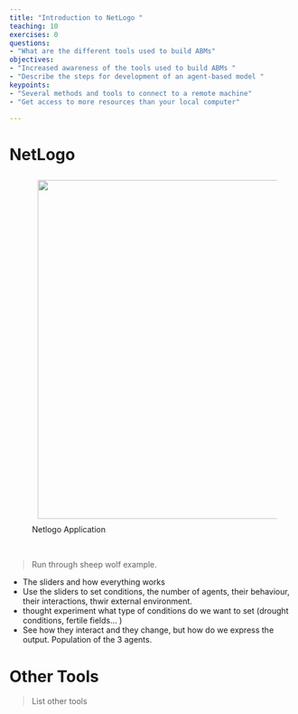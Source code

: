 ```yaml
---
title: "Introduction to NetLogo "
teaching: 10
exercises: 0
questions:
- "What are the different tools used to build ABMs"
objectives:
- "Increased awareness of the tools used to build ABMs "
- "Describe the steps for development of an agent-based model "
keypoints:
- "Several methods and tools to connect to a remote machine"
- "Get access to more resources than your local computer"

---
```


# NetLogo

<figure>
  <img src="https://upload.wikimedia.org/wikipedia/commons/5/5c/Netlogo-ui.png" style="margin:10px;width:600px"/>
  <figcaption> Netlogo Application</figcaption>
</figure><br>



> Run through sheep wolf example. 

- The sliders and how everything works 
- Use the sliders to set conditions, the number of agents, their behaviour, their interactions, thwir external environment. 
- thought experiment what type of conditions do we want to set (drought conditions, fertile fields... )
- See how they interact and they change, but how do we express the output. Population of the 3 agents. 

# Other Tools 

> List other tools 
